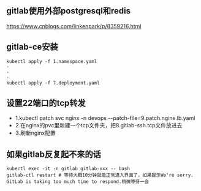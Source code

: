 ## gitlab使用外部postgresql和redis
https://www.cnblogs.com/linkenpark/p/8359216.html

## gitlab-ce安装
```
kubectl apply -f 1.namespace.yaml
·
·
·
kubectl apply -f 7.deployment.yaml
```

## 设置22端口的tcp转发
- 1.kubectl patch svc nginx -n devops --patch-file=9.patch.nginx.lb.yaml
- 2.在nginx的pvc里新建一个tcp文件夹，把8.gitlab-ssh.tcp文件放进去
- 3.刷新nginx配置

## 如果gitlab反复起不来的话
```
kubectl exec -it -n gitlab gitlab-xxx -- bash
gitlab-ctl restart # 等待大概10分钟就能正常进入界面了，如果提示We're sorry. GitLab is taking too much time to respond.稍微等待一会
```
